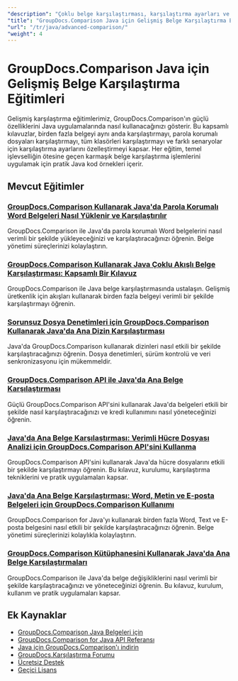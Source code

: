 ```yaml
---
"description": "Çoklu belge karşılaştırması, karşılaştırma ayarları ve korumalı belgeler dahil olmak üzere gelişmiş karşılaştırma özelliklerine yönelik adım adım eğitimler."
"title": "GroupDocs.Comparison Java için Gelişmiş Belge Karşılaştırma Eğitimleri"
"url": "/tr/java/advanced-comparison/"
"weight": 4
---
```


# GroupDocs.Comparison Java için Gelişmiş Belge Karşılaştırma Eğitimleri

Gelişmiş karşılaştırma eğitimlerimiz, GroupDocs.Comparison'ın güçlü özelliklerini Java uygulamalarında nasıl kullanacağınızı gösterir. Bu kapsamlı kılavuzlar, birden fazla belgeyi aynı anda karşılaştırmayı, parola korumalı dosyaları karşılaştırmayı, tüm klasörleri karşılaştırmayı ve farklı senaryolar için karşılaştırma ayarlarını özelleştirmeyi kapsar. Her eğitim, temel işlevselliğin ötesine geçen karmaşık belge karşılaştırma işlemlerini uygulamak için pratik Java kod örnekleri içerir.

## Mevcut Eğitimler

### [GroupDocs.Comparison Kullanarak Java'da Parola Korumalı Word Belgeleri Nasıl Yüklenir ve Karşılaştırılır](./groupdocs-compare-protected-word-documents-java/)
GroupDocs.Comparison ile Java'da parola korumalı Word belgelerini nasıl verimli bir şekilde yükleyeceğinizi ve karşılaştıracağınızı öğrenin. Belge yönetimi süreçlerinizi kolaylaştırın.

### [GroupDocs.Comparison Kullanarak Java Çoklu Akışlı Belge Karşılaştırması: Kapsamlı Bir Kılavuz](./java-groupdocs-comparison-multi-stream-document-guide/)
GroupDocs.Comparison ile Java belge karşılaştırmasında ustalaşın. Gelişmiş üretkenlik için akışları kullanarak birden fazla belgeyi verimli bir şekilde karşılaştırmayı öğrenin.

### [Sorunsuz Dosya Denetimleri için GroupDocs.Comparison Kullanarak Java'da Ana Dizin Karşılaştırması](./master-directory-comparison-java-groupdocs-comparison/)
Java'da GroupDocs.Comparison kullanarak dizinleri nasıl etkili bir şekilde karşılaştıracağınızı öğrenin. Dosya denetimleri, sürüm kontrolü ve veri senkronizasyonu için mükemmeldir.

### [GroupDocs.Comparison API ile Java'da Ana Belge Karşılaştırması](./master-document-comparison-java-groupdocs-api/)
Güçlü GroupDocs.Comparison API'sini kullanarak Java'da belgeleri etkili bir şekilde nasıl karşılaştıracağınızı ve kredi kullanımını nasıl yöneteceğinizi öğrenin.

### [Java'da Ana Belge Karşılaştırması: Verimli Hücre Dosyası Analizi için GroupDocs.Comparison API'sini Kullanma](./groupdocs-comparison-java-api-document-comparison/)
GroupDocs.Comparison API'sini kullanarak Java'da hücre dosyalarını etkili bir şekilde karşılaştırmayı öğrenin. Bu kılavuz, kurulumu, karşılaştırma tekniklerini ve pratik uygulamaları kapsar.

### [Java'da Ana Belge Karşılaştırması: Word, Metin ve E-posta Belgeleri için GroupDocs.Comparison Kullanımı](./master-document-comparison-java-groupdocs/)
GroupDocs.Comparison for Java'yı kullanarak birden fazla Word, Text ve E-posta belgesini nasıl etkili bir şekilde karşılaştıracağınızı öğrenin. Belge yönetimi süreçlerinizi kolaylıkla kolaylaştırın.

### [GroupDocs.Comparison Kütüphanesini Kullanarak Java'da Ana Belge Karşılaştırmaları](./master-java-document-comparisons-groupdocs/)
GroupDocs.Comparison ile Java'da belge değişikliklerini nasıl verimli bir şekilde karşılaştıracağınızı ve yöneteceğinizi öğrenin. Bu kılavuz, kurulum, kullanım ve pratik uygulamaları kapsar.

## Ek Kaynaklar

- [GroupDocs.Comparison Java Belgeleri için](https://docs.groupdocs.com/comparison/java/)
- [GroupDocs.Comparison for Java API Referansı](https://reference.groupdocs.com/comparison/java/)
- [Java için GroupDocs.Comparison'ı indirin](https://releases.groupdocs.com/comparison/java/)
- [GroupDocs.Karşılaştırma Forumu](https://forum.groupdocs.com/c/comparison)
- [Ücretsiz Destek](https://forum.groupdocs.com/)
- [Geçici Lisans](https://purchase.groupdocs.com/temporary-license/)
